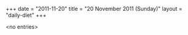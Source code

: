 +++
date = "2011-11-20"
title = "20 November 2011 (Sunday)"
layout = "daily-diet"
+++

\<no entries\>